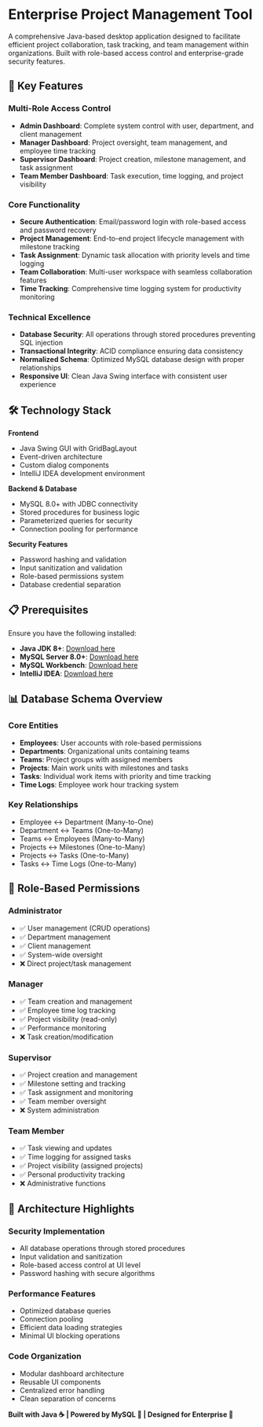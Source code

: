 # Enterprise Project Management Tool

A comprehensive Java-based desktop application designed to facilitate efficient project collaboration, task tracking, and team management within organizations. Built with role-based access control and enterprise-grade security features.

## 🚀 Key Features

### Multi-Role Access Control
- **Admin Dashboard**: Complete system control with user, department, and client management
- **Manager Dashboard**: Project oversight, team management, and employee time tracking
- **Supervisor Dashboard**: Project creation, milestone management, and task assignment
- **Team Member Dashboard**: Task execution, time logging, and project visibility

### Core Functionality
- **Secure Authentication**: Email/password login with role-based access and password recovery
- **Project Management**: End-to-end project lifecycle management with milestone tracking
- **Task Assignment**: Dynamic task allocation with priority levels and time logging
- **Team Collaboration**: Multi-user workspace with seamless collaboration features
- **Time Tracking**: Comprehensive time logging system for productivity monitoring

### Technical Excellence
- **Database Security**: All operations through stored procedures preventing SQL injection
- **Transactional Integrity**: ACID compliance ensuring data consistency
- **Normalized Schema**: Optimized MySQL database design with proper relationships
- **Responsive UI**: Clean Java Swing interface with consistent user experience

## 🛠 Technology Stack

**Frontend**
- Java Swing GUI with GridBagLayout
- Event-driven architecture
- Custom dialog components
- IntelliJ IDEA development environment

**Backend & Database**
- MySQL 8.0+ with JDBC connectivity
- Stored procedures for business logic
- Parameterized queries for security
- Connection pooling for performance

**Security Features**
- Password hashing and validation
- Input sanitization and validation
- Role-based permissions system
- Database credential separation

## 📋 Prerequisites

Ensure you have the following installed:

- **Java JDK 8+**: [Download here](https://www.oracle.com/java/technologies/downloads/)
- **MySQL Server 8.0+**: [Download here](https://dev.mysql.com/downloads/mysql/)
- **MySQL Workbench**: [Download here](https://www.mysql.com/products/workbench/)
- **IntelliJ IDEA**: [Download here](https://www.jetbrains.com/idea/download/)

## 📊 Database Schema Overview

### Core Entities
- **Employees**: User accounts with role-based permissions
- **Departments**: Organizational units containing teams
- **Teams**: Project groups with assigned members
- **Projects**: Main work units with milestones and tasks
- **Tasks**: Individual work items with priority and time tracking
- **Time Logs**: Employee work hour tracking system

### Key Relationships
- Employee ↔ Department (Many-to-One)
- Department ↔ Teams (One-to-Many)
- Teams ↔ Employees (Many-to-Many)
- Projects ↔ Milestones (One-to-Many)
- Projects ↔ Tasks (One-to-Many)
- Tasks ↔ Time Logs (One-to-Many)

## 👥 Role-Based Permissions

### Administrator
- ✅ User management (CRUD operations)
- ✅ Department management
- ✅ Client management
- ✅ System-wide oversight
- ❌ Direct project/task management

### Manager
- ✅ Team creation and management
- ✅ Employee time log tracking
- ✅ Project visibility (read-only)
- ✅ Performance monitoring
- ❌ Task creation/modification

### Supervisor
- ✅ Project creation and management
- ✅ Milestone setting and tracking
- ✅ Task assignment and monitoring
- ✅ Team member oversight
- ❌ System administration

### Team Member
- ✅ Task viewing and updates
- ✅ Time logging for assigned tasks
- ✅ Project visibility (assigned projects)
- ✅ Personal productivity tracking
- ❌ Administrative functions

## 🔧 Architecture Highlights

### Security Implementation
- All database operations through stored procedures
- Input validation and sanitization
- Role-based access control at UI level
- Password hashing with secure algorithms

### Performance Features
- Optimized database queries
- Connection pooling
- Efficient data loading strategies
- Minimal UI blocking operations

### Code Organization
- Modular dashboard architecture
- Reusable UI components
- Centralized error handling
- Clean separation of concerns

**Built with Java ☕ | Powered by MySQL 🐬 | Designed for Enterprise 🏢**

